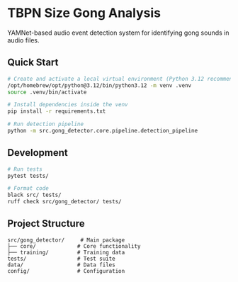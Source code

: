 # TBPN Size Gong Analysis

YAMNet-based audio event detection system for identifying gong sounds in audio files.

## Quick Start

```bash
# Create and activate a local virtual environment (Python 3.12 recommended)
/opt/homebrew/opt/python@3.12/bin/python3.12 -m venv .venv
source .venv/bin/activate

# Install dependencies inside the venv
pip install -r requirements.txt

# Run detection pipeline
python -m src.gong_detector.core.pipeline.detection_pipeline
```

## Development

```bash
# Run tests
pytest tests/

# Format code
black src/ tests/
ruff check src/gong_detector/ tests/
```

## Project Structure

```
src/gong_detector/     # Main package
├── core/             # Core functionality
├── training/         # Training data
tests/                # Test suite
data/                 # Data files
config/               # Configuration
```

